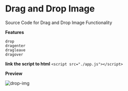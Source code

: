 # Drag and Drop Image
Source Code for Drag and Drop Image Functionality

**Features**
```
drop
dragenter
dragleave
dragover
```

**link the script to html**
```<script src="./app.js"></script>```

**Preview**

![drop-img](https://user-images.githubusercontent.com/85231215/121784239-77e40380-cbd0-11eb-88c6-afb83fcd7834.jpg)
